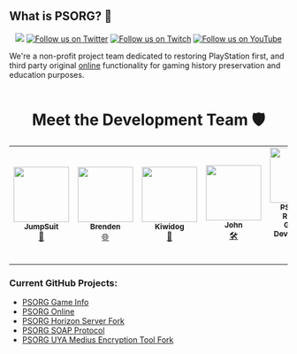 ## What is PSORG? 👋
<p align="center">
  <a href="https://discord.gg/JHaKNcRcjA"><img src="https://img.shields.io/badge/Discord-PSORG-%235865F2"></a>
    <a href="https://twitter.com/PSORGRevival">
        <img src="https://img.shields.io/twitter/follow/PSORGRevival?style=social&logo=twitter"
            alt="Follow us on Twitter"></a>
       <a href="https://www.twitch.tv/psorg/videos">
        <img src="https://img.shields.io/badge/Follow%20us%20on-Twitch-8048fa"
            alt="Follow us on Twitch"></a>
         <a href="https://www.youtube.com/channel/UCtk2X87PQr_4sAZTlvO3Anw">
        <img src="https://img.shields.io/badge/Follow%20us%20on-YouTube-ff0000"
            alt="Follow us on YouTube"></a>
  
We're a non-profit project team dedicated to restoring PlayStation first, and third party original [online](https://github.com/PSOnlineReturnalGaming/PSORG-Online) functionality for gaming history preservation and education purposes.

![]()
  
<h1 align="center">Meet the Development Team 🛡️</h1>  

<table class="center">
<tr>
   <td align="center"><a href="https://twitter.com/PSORGRevival?lang=en"><img src="" width="100px;" alt=""/><br /><sub><b>JumpSuit</b></sub></a><br /><a href="https://github.com/PSOnlineReturnalGaming" title="Lead Network Reverse Engineer & Programmer">📶</a>
   <td align="center"><a href="https://twitter.com/PSORGRevival?lang=en"><img src="" width="100px;" alt=""/><br /><sub><b>Brenden</b></sub></a><br /><a href="https://github.com/PSOnlineReturnalGaming" title="_Web Dev_">🌐</a>
</td>
<td align="center"><a href="https://twitter.com/PSORGRevival?lang=en"><img src="" width="100px;" alt=""/><br /><sub><b>Kiwidog</b></sub></a><br /><a href="https://twitter.com/kd_tech_" title="_Backend Host_">🧰</a>
     <td align="center"><a href="https://twitter.com/PSORGRevival?lang=en"><img src="" width="100px;" alt=""/><br /><sub><b>John</b></sub></a><br /><a href="https://github.com/PSOnlineReturnalGaming" title="PSORG Developer">🛠</a></td>
     <td align="center"><a href="https://twitter.com/PSORGRevival?lang=en"><img src="" width="100px;" alt=""/><br /><sub><b>PS Online Returnal Gaming Development Team</b></sub></a><br /><a href="https://github.com/PSOnlineReturnalGaming" title="PS Online Returnal Gaming Development Team">💻</a></td>
</table>

### Current GitHub Projects:

- [PSORG Game Info](https://github.com/PSOnlineReturnalGaming/Game-Info)
- [PSORG Online](https://github.com/PSOnlineReturnalGaming/PSORG-Online)
- [PSORG Horizon Server Fork](https://github.com/PSOnlineReturnalGaming/Horizon-Server-PSORG-Public)
- [PSORG SOAP Protocol](https://github.com/PSOnlineReturnalGaming/SOAP-protocol-Public)
- [PSORG UYA Medius Encryption Tool Fork](https://github.com/PSOnlineReturnalGaming/uya-medius-encryption)

